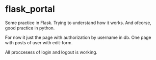 flask_portal
============

Some practice in Flask. Trying to understand how it works.
And ofcorse, good practice in python. 

For now it just the page with authorization by username in db. 
One page with posts of user with edit-form.

All proccesess of login and logout is working.

